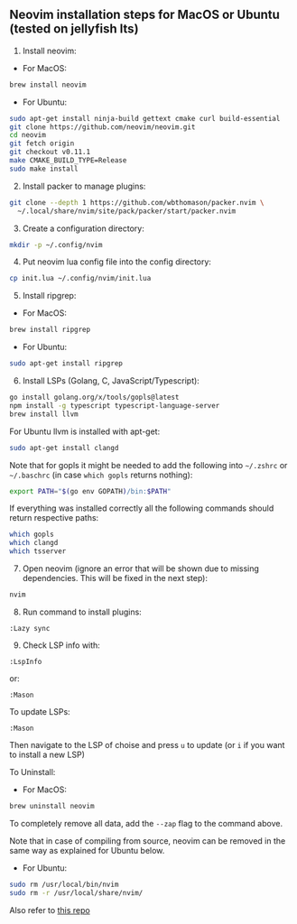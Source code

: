 ## Neovim installation steps for MacOS or Ubuntu (tested on jellyfish lts)


1. Install neovim:

* For MacOS:

```sh
brew install neovim
```

* For Ubuntu:

```sh
sudo apt-get install ninja-build gettext cmake curl build-essential
git clone https://github.com/neovim/neovim.git
cd neovim
git fetch origin
git checkout v0.11.1
make CMAKE_BUILD_TYPE=Release
sudo make install
```

2. Install packer to manage plugins:

```sh
git clone --depth 1 https://github.com/wbthomason/packer.nvim \
  ~/.local/share/nvim/site/pack/packer/start/packer.nvim
```

3. Create a configuration directory:

```sh
mkdir -p ~/.config/nvim
```

4. Put neovim lua config file into the config directory:

```sh
cp init.lua ~/.config/nvim/init.lua
```

5. Install ripgrep:

* For MacOS:

```sh
brew install ripgrep
```
* For Ubuntu:

```sh
sudo apt-get install ripgrep
```

6. Install LSPs (Golang, C, JavaScript/Typescript):

```sh
go install golang.org/x/tools/gopls@latest
npm install -g typescript typescript-language-server
brew install llvm
```
For Ubuntu llvm is installed with apt-get:

```sh
sudo apt-get install clangd
```

Note that for gopls it might be needed to add the following into `~/.zshrc` or `~/.baschrc` (in case `which gopls` returns nothing):

```sh
export PATH="$(go env GOPATH)/bin:$PATH"
```

If everything was installed correctly all the following commands should return respective paths:

```sh
which gopls
which clangd
which tsserver
```

7. Open neovim (ignore an error that will be shown due to missing dependencies. This will be fixed in the next step):

```sh
nvim
```

8. Run command to install plugins:

```
:Lazy sync
```

9. Check LSP info with:

```
:LspInfo
```

or:

```
:Mason
```

To update LSPs:

```
:Mason
```

Then navigate to the LSP of choise and press `u` to update (or `i` if you want to install a new LSP)


To Uninstall:

* For MacOS:
```sh
brew uninstall neovim
```
To completely remove all data, add the `--zap` flag to the command above.

Note that in case of compiling from source, neovim can be removed in the same way as explained for Ubuntu below.

* For Ubuntu:
```sh
sudo rm /usr/local/bin/nvim
sudo rm -r /usr/local/share/nvim/
```

Also refer to [this repo](https://github.com/neovim-msnape90/uninstall)
